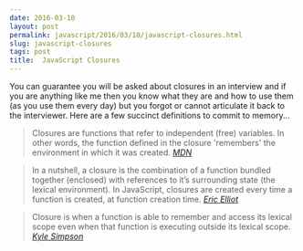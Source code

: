 ```yaml
---
date: 2016-03-10
layout: post
permalink: javascript/2016/03/10/javascript-closures.html
slug: javascript-closures
tags: post
title:  JavaScript Closures
---
```


You can guarantee you will be asked about closures in an interview and if you are anything like me then you know what they are and how to use them (as you use them every day) but you forgot or cannot articulate it back to the interviewer. Here are a few succinct definitions to commit to memory...


> Closures are functions that refer to independent (free) variables. In other words, the function defined in the closure 'remembers' the environment in which it was created.
<cite><a href="https://developer.mozilla.org/en/docs/Web/JavaScript/Closures">MDN</a></cite>

> In a nutshell, a closure is the combination of a function bundled together (enclosed) with references to it’s surrounding state (the lexical environment). In JavaScript, closures are created every time a function is created, at function creation time.
<cite><a href="https://medium.com/javascript-scene/master-the-javascript-interview-what-is-a-closure-b2f0d2152b36#.b5xs2c1kj">Eric Elliot</a></cite>

> Closure is when a function is able to remember and access its lexical scope even when that function is executing outside its lexical scope.
<cite><a href="https://github.com/getify/You-Dont-Know-JS/blob/master/scope%20&%20closures/ch5.md">Kyle Simpson</a></cite>
